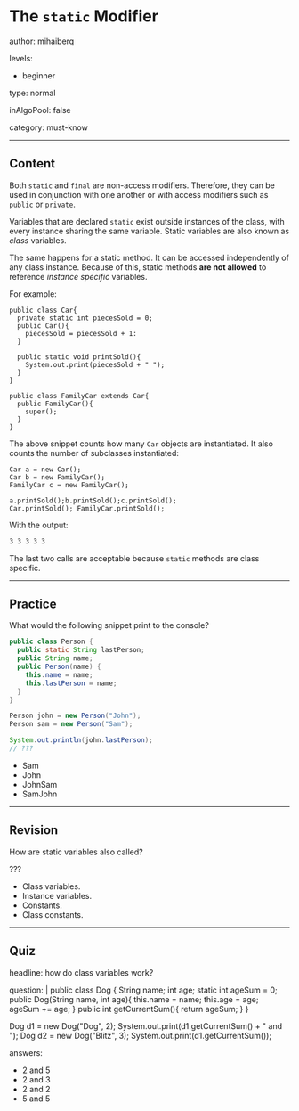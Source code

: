 # The `static` Modifier
author: mihaiberq

levels:

  - beginner

type: normal

inAlgoPool: false

category: must-know

---
## Content

Both `static` and `final` are non-access modifiers. Therefore, they can be used in conjunction with one another or with access modifiers such as `public` or `private`.

Variables that are declared `static` exist outside instances of the class, with every instance sharing the same variable. Static variables are also known as *class* variables.

The same happens for a static method. It can be accessed independently of any class instance. Because of this, static methods **are not allowed** to reference *instance specific* variables.

For example:
```
public class Car{
  private static int piecesSold = 0;
  public Car(){
    piecesSold = piecesSold + 1:
  }

  public static void printSold(){
    System.out.print(piecesSold + " ");
  }
}

public class FamilyCar extends Car{
  public FamilyCar(){
    super();
  }
}
```
The above snippet counts how many `Car` objects are instantiated. It also counts the number of subclasses instantiated:
```
Car a = new Car();
Car b = new FamilyCar();
FamilyCar c = new FamilyCar();

a.printSold();b.printSold();c.printSold();
Car.printSold(); FamilyCar.printSold();

```
With the output:
```bash
3 3 3 3 3
```
The last two calls are acceptable because `static` methods are class specific. 

---
## Practice

What would the following snippet print to the console?
```java
public class Person {
  public static String lastPerson;
  public String name;
  public Person(name) {
    this.name = name;
    this.lastPerson = name;
  }
}

Person john = new Person("John");
Person sam = new Person("Sam");

System.out.println(john.lastPerson);
// ???
```
* Sam
* John
* JohnSam
* SamJohn

---
## Revision

How are static variables also called?

???
* Class variables.
* Instance variables.
* Constants.
* Class constants.

---
## Quiz

headline: how do class variables work?

question: |
  public class Dog {
    String name;
    int age;
    static int ageSum = 0;
    public Dog(String name, int age){
      this.name = name;
      this.age = age;
      ageSum += age;
    }
    public int getCurrentSum(){
      return ageSum;
    }
  }

  Dog d1 = new Dog("Dog", 2);
  System.out.print(d1.getCurrentSum() + " and ");
  Dog d2 = new Dog("Blitz", 3);
  System.out.print(d1.getCurrentSum());

answers:
  - 2 and 5
  - 2 and 3
  - 2 and 2
  - 5 and 5

